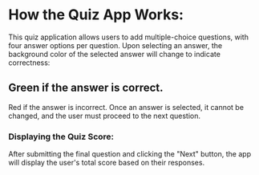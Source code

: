 # How the Quiz App Works:
This quiz application allows users to add multiple-choice questions, with four answer options per question. Upon selecting an answer, the background color of the selected answer will change to indicate correctness:

## Green if the answer is correct.
Red if the answer is incorrect.
Once an answer is selected, it cannot be changed, and the user must proceed to the next question.

### Displaying the Quiz Score:
After submitting the final question and clicking the "Next" button, the app will display the user's total score based on their responses.